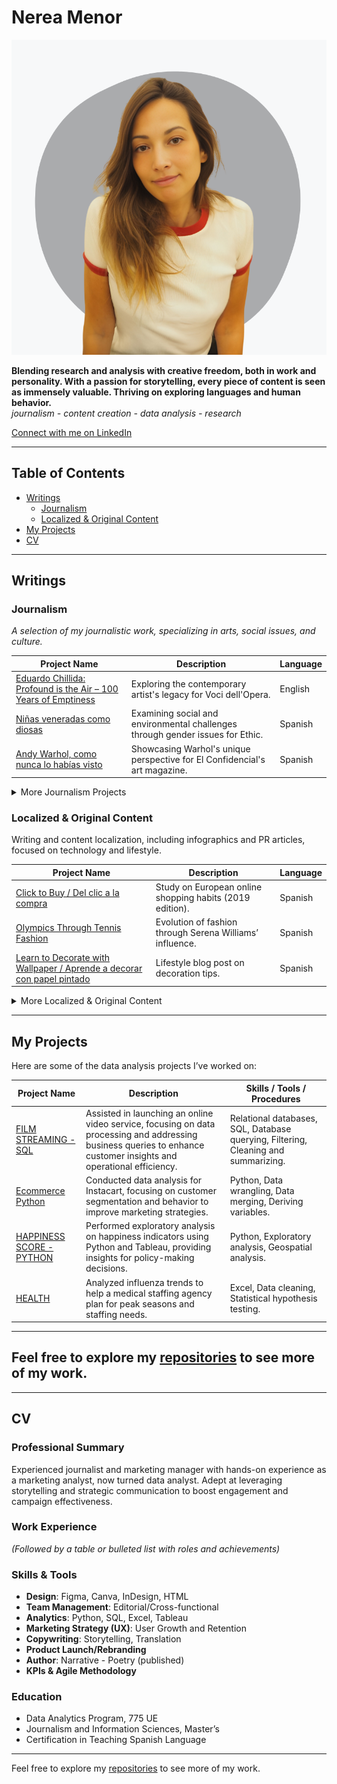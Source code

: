 # Nerea Menor

![Your Name](images/me_grey.png)

**Blending research and analysis with creative freedom, both in work and personality. With a passion for storytelling, every piece of content is seen as immensely valuable. Thriving on exploring languages and human behavior.**  
*journalism - content creation - data analysis - research*

[Connect with me on LinkedIn](https://www.linkedin.com/in/nerea-menor/)  

---

## Table of Contents

- [Writings](#writings)
  - [Journalism](#journalism)
  - [Localized & Original Content](#localized--original-content)
- [My Projects](#my-projects)
- [CV](#cv)

---

## Writings

### Journalism
*A selection of my journalistic work, specializing in arts, social issues, and culture.*

| Project Name | Description | Language |
|--------------|-------------|----------|
| [Eduardo Chillida: Profound is the Air – 100 Years of Emptiness](https://www.vocidellopera.com/single-post/eduardo-chillida) | Exploring the contemporary artist's legacy for Voci dell'Opera. | English |
| [Niñas veneradas como diosas](https://ethic.es/2024/10/kumari-ninas-veneradas-como-diosas/) | Examining social and environmental challenges through gender issues for Ethic. | Spanish |
| [Andy Warhol, como nunca lo habías visto](https://www-elconfidencial-com.translate.goog/el-grito/2024-08-24/andy-warhol-expo-berlin_3947800/?_x_tr_sl=auto&_x_tr_tl=es&_x_tr_hl=es) | Showcasing Warhol's unique perspective for El Confidencial's art magazine. | Spanish |

<details>
<summary>More Journalism Projects</summary>

| Project Name | Description | Language | Link |
|--------------|-------------|----------|------|
| **New Insights on Modern Art** | A dive into the latest trends in modern art and their societal implications. | English | [Read Article](#) |
| **Women in Media** | An exploration of the challenges and triumphs of women in the media landscape. | English | [Read Article](#) |

</details>

### Localized & Original Content
Writing and content localization, including infographics and PR articles, focused on technology and lifestyle.

| Project Name | Description | Language |
|--------------|-------------|----------|
| [Click to Buy / Del clic a la compra](https://marketing4ecommerce.net/wp-content/uploads/2017/01/Infografia-del-clic-a-la-compra.jpg) | Study on European online shopping habits (2019 edition). | Spanish |
| [Olympics Through Tennis Fashion](https://www.lavanguardia.com/de-moda/moda/20160803/403670325433/juegos-olimpicos-moda-120-anos.html) | Evolution of fashion through Serena Williams’ influence. | Spanish |
| [Learn to Decorate with Wallpaper / Aprende a decorar con papel pintado](https://www.homify.es/libros_de_ideas/28615/aprende-a-decorar-con-papel-pintado) | Lifestyle blog post on decoration tips. | Spanish |

<details>
<summary>More Localized & Original Content</summary>

| Project Name | Description | Language | Link |
|--------------|-------------|----------|------|
| **Los poderes de las plantas** | Pinterest post on a guide to indoor plants. | Spanish | [View Post](https://de.pinterest.com/pin/461407924319434531/) |
| **Cómo compramos por Internet: dispositivos, sistemas operativos y navegadores más usados** | Study on European online shopping habits by device. | Spanish | [Read Article](https://marketing4ecommerce.net/compramos-internet-los-europeos-segun-las-tiendas-online-shopalike-2017/) |

</details>

---

## My Projects

Here are some of the data analysis projects I’ve worked on:

| Project Name | Description | Skills / Tools / Procedures |
|--------------|-------------|-----------------------------|
| [FILM STREAMING - SQL](https://github.com/NereaMe/launchstrategy_SQL) | Assisted in launching an online video service, focusing on data processing and addressing business queries to enhance customer insights and operational efficiency. | Relational databases, SQL, Database querying, Filtering, Cleaning and summarizing. |
| [Ecommerce Python](https://github.com/NereaMe/Ecommerce_python/) | Conducted data analysis for Instacart, focusing on customer segmentation and behavior to improve marketing strategies. | Python, Data wrangling, Data merging, Deriving variables. |
| [HAPPINESS SCORE - PYTHON](https://github.com/NereaMe/HappinessScore_python) | Performed exploratory analysis on happiness indicators using Python and Tableau, providing insights for policy-making decisions. | Python, Exploratory analysis, Geospatial analysis. |
| [HEALTH](https://github.com/NereaMe/health_tableau) | Analyzed influenza trends to help a medical staffing agency plan for peak seasons and staffing needs. | Excel, Data cleaning, Statistical hypothesis testing. |

---

## Feel free to explore my [repositories](https://github.com/NereaMe) to see more of my work.

---

## CV

### Professional Summary
Experienced journalist and marketing manager with hands-on experience as a marketing analyst, now turned data analyst. Adept at leveraging storytelling and strategic communication to boost engagement and campaign effectiveness.

### Work Experience
*(Followed by a table or bulleted list with roles and achievements)*

### Skills & Tools
- **Design**: Figma, Canva, InDesign, HTML
- **Team Management**: Editorial/Cross-functional
- **Analytics**: Python, SQL, Excel, Tableau
- **Marketing Strategy (UX)**: User Growth and Retention
- **Copywriting**: Storytelling, Translation
- **Product Launch/Rebranding**
- **Author**: Narrative - Poetry (published)
- **KPIs & Agile Methodology**

### Education
- Data Analytics Program, 775 UE
- Journalism and Information Sciences, Master’s
- Certification in Teaching Spanish Language

---

Feel free to explore my [repositories](https://github.com/NereaMe) to see more of my work.
